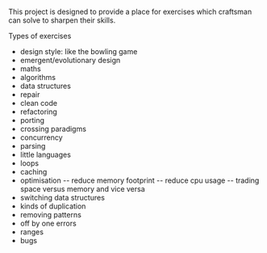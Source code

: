 This project is designed to provide a place for exercises which craftsman can solve to sharpen their skills.



Types of exercises
- design style: like the bowling game
- emergent/evolutionary design
- maths
- algorithms
- data structures
- repair
- clean code
- refactoring
- porting
- crossing paradigms
- concurrency
- parsing
- little languages
- loops
- caching
- optimisation
-- reduce memory footprint
-- reduce cpu usage
-- trading space versus memory and vice versa
- switching data structures
- kinds of duplication
- removing patterns
- off by one errors
- ranges
- bugs
